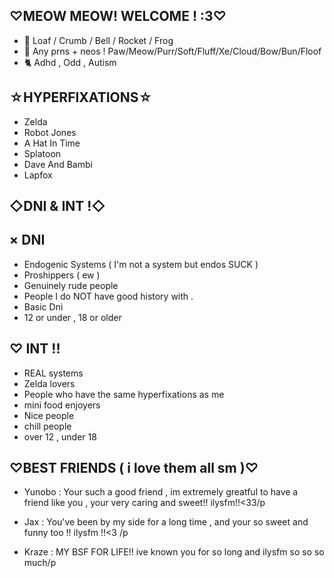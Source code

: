 ♡MEOW MEOW! WELCOME  ! :3♡
-
- 🥞 Loaf / Crumb / Bell / Rocket / Frog
- 🍔 Any prns + neos ! Paw/Meow/Purr/Soft/Fluff/Xe/Cloud/Bow/Bun/Floof
- 🐈 Adhd , Odd , Autism

  
☆HYPERFIXATIONS☆
-
  - Zelda
  - Robot Jones
  - A Hat In Time
  - Splatoon
  - Dave And Bambi
  - Lapfox
 
◇DNI & INT !◇
-

× DNI
- 
  - Endogenic Systems ( I'm not a system but endos SUCK )
  - Proshippers ( ew )
  - Genuinely rude people
  - People I do NOT have good history with .
  - Basic Dni
  - 12 or under  , 18 or older

♡ INT !!
-
 - REAL systems 
 - Zelda lovers
 - People who have the same hyperfixations as me
 - mini food enjoyers
 - Nice people
 - chill people
 - over 12 , under 18
 




  ♡BEST FRIENDS ( i love them all sm )♡
  -
  - Yunobo : Your such a good friend , im extremely greatful to have a friend like you , your very caring and sweet!! ilysfm!!<33/p
  
  - Jax : You've been by my side for a long time , and your so sweet and funny too !! ilysfm !!<3 /p
  
  - Kraze : MY BSF FOR LIFE!! ive known you for so long and ilysfm so so so much/p
